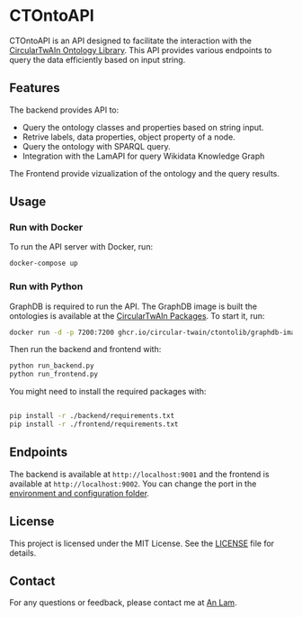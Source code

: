 # CTOntoAPI

CTOntoAPI is an API designed to facilitate the interaction with the [CircularTwAIn Ontology Library](https://github.com/Circular-TwAIn/CircularTwAIn-Ontology-Library). This API provides various endpoints to query the data efficiently based on input string.

## Features

The backend provides API to:
- Query the ontology classes and properties based on string input.
- Retrive labels, data properties, object property of a node.
- Query the ontology with SPARQL query.
- Integration with the LamAPI for query Wikidata Knowledge Graph

The Frontend provide vizualization of the ontology and the query results.

## Usage

### Run with Docker

To run the API server with Docker, run:

```bash
docker-compose up
```

### Run with Python
GraphDB is required to run the API. The GraphDB image is built the ontologies is available at the [CircularTwAIn Packages](https://github.com/orgs/Circular-TwAIn/packages). To start it, run:

```bash
docker run -d -p 7200:7200 ghcr.io/circular-twain/ctontolib/graphdb-image:latest
```
Then run the backend and frontend with:

```bash
python run_backend.py
python run_frontend.py
```

You might need to install the required packages with:

```bash

pip install -r ./backend/requirements.txt
pip install -r ./frontend/requirements.txt
```

## Endpoints
The backend is available at `http://localhost:9001` and the frontend is available at `http://localhost:9002`.
You can change the port in the [environment and configuration folder](./environment_and_configuration).



## License

This project is licensed under the MIT License. See the [LICENSE](LICENSE) file for details.

## Contact

For any questions or feedback, please contact me at [An Lam](mailto:an.lam@sintef.no).
